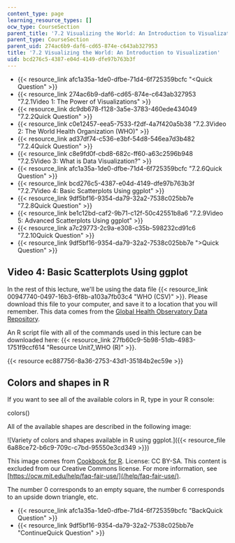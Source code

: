 ```yaml
---
content_type: page
learning_resource_types: []
ocw_type: CourseSection
parent_title: '7.2 Visualizing the World: An Introduction to Visualization'
parent_type: CourseSection
parent_uid: 274ac6b9-daf6-cd65-874e-c643ab327953
title: '7.2 Visualizing the World: An Introduction to Visualization'
uid: bcd276c5-4387-e04d-4149-dfe97b763b3f
---
```


*   {{< resource_link afc1a35a-1de0-dfbe-71d4-6f725359bcfc "\<Quick Question" >}}
*   {{< resource_link 274ac6b9-daf6-cd65-874e-c643ab327953 "7.2.1Video 1: The Power of Visualizations" >}}
*   {{< resource_link dc9db678-f128-3a5e-3783-460ede434049 "7.2.2Quick Question" >}}
*   {{< resource_link c0e12457-eea5-7533-f2df-4a7f420a5b38 "7.2.3Video 2: The World Health Organization (WHO)" >}}
*   {{< resource_link ad37df74-c536-e3bf-54d8-546ea7d3b482 "7.2.4Quick Question" >}}
*   {{< resource_link c8e9fd0f-cbd8-682c-ff60-a63c2596b948 "7.2.5Video 3: What is Data Visualization?" >}}
*   {{< resource_link afc1a35a-1de0-dfbe-71d4-6f725359bcfc "7.2.6Quick Question" >}}
*   {{< resource_link bcd276c5-4387-e04d-4149-dfe97b763b3f "7.2.7Video 4: Basic Scatterplots Using ggplot" >}}
*   {{< resource_link 9df5bf16-9354-da79-32a2-7538c025bb7e "7.2.8Quick Question" >}}
*   {{< resource_link be1c12bd-caf2-9b71-c12f-50c42551b8a6 "7.2.9Video 5: Advanced Scatterplots Using ggplot" >}}
*   {{< resource_link a7c29773-2c9a-e308-c35b-598232cd91c6 "7.2.10Quick Question" >}}
*   {{< resource_link 9df5bf16-9354-da79-32a2-7538c025bb7e "\>Quick Question" >}}

Video 4: Basic Scatterplots Using ggplot
----------------------------------------

In the rest of this lecture, we'll be using the data file {{< resource_link 00947740-0497-16b3-6f8b-a103a7fb03c4 "WHO (CSV)" >}}. Please download this file to your computer, and save it to a location that you will remember. This data comes from the [Global Health Observatory Data Repository](http://apps.who.int/gho/data/node.main). 

An R script file with all of the commands used in this lecture can be downloaded here: {{< resource_link 27fb60c9-5b98-51db-4983-1751f9ccf614 "Resource Unit7\_WHO (R)" >}}.

{{< resource ec887756-8a36-2753-43d1-35184b2ec59e >}}

Colors and shapes in R
----------------------

If you want to see all of the available colors in R, type in your R console:

colors()

All of the available shapes are described in the following image:

![Variety of colors and shapes available in R using ggplot.]({{< resource_file 6a88ce72-b6c9-709c-c7bd-95550e3cd349 >}})

This image comes from [Cookbook for R](http://www.cookbook-r.com/Graphs/Shapes_and_line_types/). License: CC BY-SA. This content is excluded from our Creative Commons license. For more information, see [https://ocw.mit.edu/help/faq-fair-use/](/help/faq-fair-use/).

The number 0 corresponds to an empty square, the number 6 corresponds to an upside down triangle, etc.

*   {{< resource_link afc1a35a-1de0-dfbe-71d4-6f725359bcfc "BackQuick Question" >}}
*   {{< resource_link 9df5bf16-9354-da79-32a2-7538c025bb7e "ContinueQuick Question" >}}